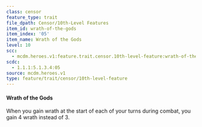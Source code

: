 ```yaml
---
class: censor
feature_type: trait
file_dpath: Censor/10th-Level Features
item_id: wrath-of-the-gods
item_index: '05'
item_name: Wrath of the Gods
level: 10
scc:
  - mcdm.heroes.v1:feature.trait.censor.10th-level-feature:wrath-of-the-gods
scdc:
  - 1.1.1:5.1.3.4:05
source: mcdm.heroes.v1
type: feature/trait/censor/10th-level-feature
---
```


#### Wrath of the Gods

When you gain wrath at the start of each of your turns during combat, you gain 4 wrath instead of 3.

